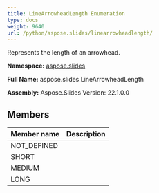 ```yaml
---
title: LineArrowheadLength Enumeration
type: docs
weight: 9640
url: /python/aspose.slides/linearrowheadlength/
---
```


Represents the length of an arrowhead.

**Namespace:** [aspose.slides](/python/aspose.slides/)

**Full Name:** aspose.slides.LineArrowheadLength

**Assembly:**  Aspose.Slides Version: 22.1.0.0

## **Members**
|**Member name**|**Description**|
| :- | :- |
|NOT_DEFINED||
|SHORT||
|MEDIUM||
|LONG||
